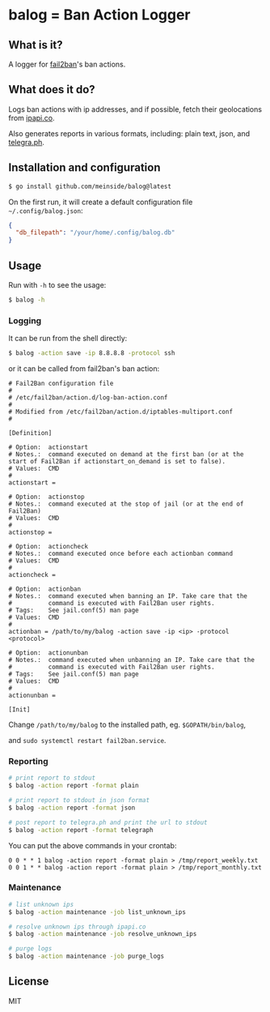 # balog = Ban Action Logger

## What is it?

A logger for [fail2ban](https://www.fail2ban.org/wiki/index.php/Main_Page)'s ban actions.

## What does it do?

Logs ban actions with ip addresses, and if possible, fetch their geolocations from [ipapi.co](https://ipapi.co/).

Also generates reports in various formats, including: plain text, json, and [telegra.ph](https://telegra.ph/).

## Installation and configuration

```bash
$ go install github.com/meinside/balog@latest

```

On the first run, it will create a default configuration file `~/.config/balog.json`:

```json
{
  "db_filepath": "/your/home/.config/balog.db"
}
```

## Usage

Run with `-h` to see the usage:

```bash
$ balog -h
```

### Logging

It can be run from the shell directly:

```bash
$ balog -action save -ip 8.8.8.8 -protocol ssh
```

or it can be called from fail2ban's ban action:

```
# Fail2Ban configuration file
#
# /etc/fail2ban/action.d/log-ban-action.conf
#
# Modified from /etc/fail2ban/action.d/iptables-multiport.conf
#

[Definition]

# Option:  actionstart
# Notes.:  command executed on demand at the first ban (or at the start of Fail2Ban if actionstart_on_demand is set to false).
# Values:  CMD
#
actionstart =

# Option:  actionstop
# Notes.:  command executed at the stop of jail (or at the end of Fail2Ban)
# Values:  CMD
#
actionstop =

# Option:  actioncheck
# Notes.:  command executed once before each actionban command
# Values:  CMD
#
actioncheck =

# Option:  actionban
# Notes.:  command executed when banning an IP. Take care that the
#          command is executed with Fail2Ban user rights.
# Tags:    See jail.conf(5) man page
# Values:  CMD
#
actionban = /path/to/my/balog -action save -ip <ip> -protocol <protocol>

# Option:  actionunban
# Notes.:  command executed when unbanning an IP. Take care that the
#          command is executed with Fail2Ban user rights.
# Tags:    See jail.conf(5) man page
# Values:  CMD
#
actionunban =

[Init]

```

Change `/path/to/my/balog` to the installed path, eg. `$GOPATH/bin/balog`,

and `sudo systemctl restart fail2ban.service`.


### Reporting

```bash
# print report to stdout
$ balog -action report -format plain

# print report to stdout in json format
$ balog -action report -format json

# post report to telegra.ph and print the url to stdout
$ balog -action report -format telegraph
```

You can put the above commands in your crontab:

```crontab
0 0 * * 1 balog -action report -format plain > /tmp/report_weekly.txt
0 0 1 * * balog -action report -format plain > /tmp/report_monthly.txt
```

### Maintenance

```bash
# list unknown ips
$ balog -action maintenance -job list_unknown_ips

# resolve unknown ips through ipapi.co
$ balog -action maintenance -job resolve_unknown_ips

# purge logs
$ balog -action maintenance -job purge_logs
```

## License

MIT

